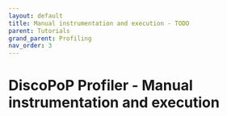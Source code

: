 ```yaml
---
layout: default
title: Manual instrumentation and execution - TODO
parent: Tutorials
grand_parent: Profiling
nav_order: 3
---
```


# DiscoPoP Profiler - Manual instrumentation and execution